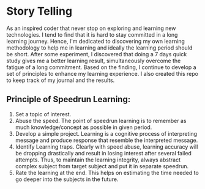 # Story Telling
As an inspired coder that never stop on exploring and learning new technologies. I tend to find that it is hard to stay committed in a long learning journey. Hence, I'm dedicated to discovering my own learning methodology to help me in learning and ideally the learning period should be short. After some experiment, I discovered that doing a 7 days quick study gives me a better learning result, simultaneously overcome the fatigue of a long commitment. Based on the finding, I continue to develop a set of principles to enhance my learning experience. I also created this repo to keep track of my journal and the results.

## Principle of Speedrun Learning:

1.  Set a topic of interest.
2.  Abuse the speed. The point of speedrun learning is to remember as much knowledge/concept as possible in given period.
3. Develop a simple project. Learning is a cognitive process of interpreting message and produce response that resemble the interpreted message.
4. Identify Learning traps. Clearly with speed abuse, learning accuracy will be dropping drastically and result in losing interest after several failed attempts. Thus, to maintain the learning integrity, always abstract complex subject from target subject and put it in separate speedrun.
5. Rate the learning at the end. This helps on estimating the time needed to go deeper into the subjects in the future.
